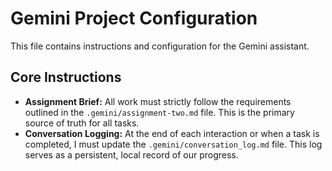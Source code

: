 # Gemini Project Configuration

This file contains instructions and configuration for the Gemini assistant.

## Core Instructions
- **Assignment Brief:** All work must strictly follow the requirements outlined in the `.gemini/assignment-two.md` file. This is the primary source of truth for all tasks.
- **Conversation Logging:** At the end of each interaction or when a task is completed, I must update the `.gemini/conversation_log.md` file. This log serves as a persistent, local record of our progress.